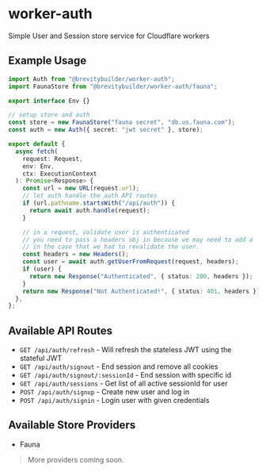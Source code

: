 # worker-auth

Simple User and Session store service for Cloudflare workers

## Example Usage

```ts
import Auth from "@brevitybuilder/worker-auth";
import FaunaStore from "@brevitybuilder/worker-auth/fauna";

export interface Env {}

// setup store and auth
const store = new FaunaStore("fauna secret", "db.us.fauna.com");
const auth = new Auth({ secret: "jwt secret" }, store);

export default {
  async fetch(
    request: Request,
    env: Env,
    ctx: ExecutionContext
  ): Promise<Response> {
    const url = new URL(request.url);
    // let auth handle the auth API routes
    if (url.pathname.startsWith("/api/auth")) {
      return await auth.handle(request);
    }

    // in a request, validate user is authenticated
    // you need to pass a headers obj in because we may need to add a `Set-Cookie` header
    // in the case that we had to revalidate the user.
    const headers = new Headers();
    const user = await auth.getUserFromRequest(request, headers);
    if (user) {
      return new Response("Authenticated", { status: 200, headers });
    }
    return new Response("Not Authenticated!", { status: 401, headers });
  },
};
```

## Available API Routes
- `GET /api/auth/refresh` - Will refresh the stateless JWT using the stateful JWT
- `GET /api/auth/signout` - End session and remove all cookies
- `GET /api/auth/signout/:sessionId` - End session with specific id
- `GET /api/auth/sessions` - Get list of all active sessionId for user
- `POST /api/auth/signup` - Create new user and log in
- `POST /api/auth/signin` - Login user with given credentials

## Available Store Providers
- Fauna

> More providers coming soon.
